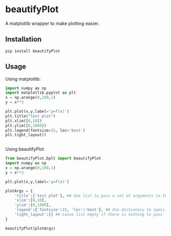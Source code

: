 # beautifyPlot
A matplotlib wrapper to make plotting easier. 


## Installation

`pip install beautifyPlot`


## Usage 

Using matplotlib:

```python
import numpy as np
import matplotlib.pyplot as plt
x = np.arange(0,100,1)
y = x**3

plt.plot(x,y,label='y=f(x)')
plt.title("test plot")
plt.xlim([0,10])
plt.ylim([0,1000])
plt.legend(fontsize=15, loc='best')
plt.tight_layout()



```
Using beautifyPlot

```python
from beautifyPlot.bplt import beautifyPlot
import numpy as np
x = np.arange(0,100,1)
y = x**3

plt.plot(x,y,label='y=f(x)')

plotArgs = {
    'title':['test plot'], ## Use list to pass a set of arguments to the function
    'xlim':[0,10],
    'ylim':[0,1000],  
    'legend':{'fontsize':15, 'loc':'best'}, ## Use dictionary to specify arguments
    'tight_layout':[] ## Leave list empty if there is nothing to pass 
}

beautifyPlot(plotArgs)

```
